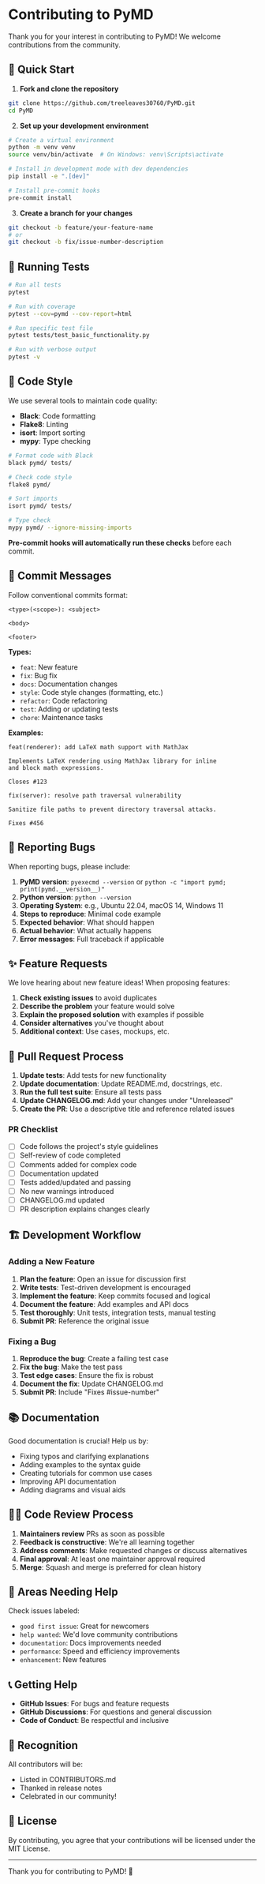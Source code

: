 # Contributing to PyMD

Thank you for your interest in contributing to PyMD! We welcome contributions from the community.

## 🚀 Quick Start

1. **Fork and clone the repository**

```bash
git clone https://github.com/treeleaves30760/PyMD.git
cd PyMD
```

2. **Set up your development environment**

```bash
# Create a virtual environment
python -m venv venv
source venv/bin/activate  # On Windows: venv\Scripts\activate

# Install in development mode with dev dependencies
pip install -e ".[dev]"

# Install pre-commit hooks
pre-commit install
```

3. **Create a branch for your changes**

```bash
git checkout -b feature/your-feature-name
# or
git checkout -b fix/issue-number-description
```

## 🧪 Running Tests

```bash
# Run all tests
pytest

# Run with coverage
pytest --cov=pymd --cov-report=html

# Run specific test file
pytest tests/test_basic_functionality.py

# Run with verbose output
pytest -v
```

## 🎨 Code Style

We use several tools to maintain code quality:

- **Black**: Code formatting
- **Flake8**: Linting
- **isort**: Import sorting
- **mypy**: Type checking

```bash
# Format code with Black
black pymd/ tests/

# Check code style
flake8 pymd/

# Sort imports
isort pymd/ tests/

# Type check
mypy pymd/ --ignore-missing-imports
```

**Pre-commit hooks will automatically run these checks** before each commit.

## 📝 Commit Messages

Follow conventional commits format:

```
<type>(<scope>): <subject>

<body>

<footer>
```

**Types:**
- `feat`: New feature
- `fix`: Bug fix
- `docs`: Documentation changes
- `style`: Code style changes (formatting, etc.)
- `refactor`: Code refactoring
- `test`: Adding or updating tests
- `chore`: Maintenance tasks

**Examples:**
```
feat(renderer): add LaTeX math support with MathJax

Implements LaTeX rendering using MathJax library for inline
and block math expressions.

Closes #123
```

```
fix(server): resolve path traversal vulnerability

Sanitize file paths to prevent directory traversal attacks.

Fixes #456
```

## 🐛 Reporting Bugs

When reporting bugs, please include:

1. **PyMD version**: `pyexecmd --version` or `python -c "import pymd; print(pymd.__version__)"`
2. **Python version**: `python --version`
3. **Operating System**: e.g., Ubuntu 22.04, macOS 14, Windows 11
4. **Steps to reproduce**: Minimal code example
5. **Expected behavior**: What should happen
6. **Actual behavior**: What actually happens
7. **Error messages**: Full traceback if applicable

## ✨ Feature Requests

We love hearing about new feature ideas! When proposing features:

1. **Check existing issues** to avoid duplicates
2. **Describe the problem** your feature would solve
3. **Explain the proposed solution** with examples if possible
4. **Consider alternatives** you've thought about
5. **Additional context**: Use cases, mockups, etc.

## 🔧 Pull Request Process

1. **Update tests**: Add tests for new functionality
2. **Update documentation**: Update README.md, docstrings, etc.
3. **Run the full test suite**: Ensure all tests pass
4. **Update CHANGELOG.md**: Add your changes under "Unreleased"
5. **Create the PR**: Use a descriptive title and reference related issues

### PR Checklist

- [ ] Code follows the project's style guidelines
- [ ] Self-review of code completed
- [ ] Comments added for complex code
- [ ] Documentation updated
- [ ] Tests added/updated and passing
- [ ] No new warnings introduced
- [ ] CHANGELOG.md updated
- [ ] PR description explains changes clearly

## 🏗️ Development Workflow

### Adding a New Feature

1. **Plan the feature**: Open an issue for discussion first
2. **Write tests**: Test-driven development is encouraged
3. **Implement the feature**: Keep commits focused and logical
4. **Document the feature**: Add examples and API docs
5. **Test thoroughly**: Unit tests, integration tests, manual testing
6. **Submit PR**: Reference the original issue

### Fixing a Bug

1. **Reproduce the bug**: Create a failing test case
2. **Fix the bug**: Make the test pass
3. **Test edge cases**: Ensure the fix is robust
4. **Document the fix**: Update CHANGELOG.md
5. **Submit PR**: Include "Fixes #issue-number"

## 📚 Documentation

Good documentation is crucial! Help us by:

- Fixing typos and clarifying explanations
- Adding examples to the syntax guide
- Creating tutorials for common use cases
- Improving API documentation
- Adding diagrams and visual aids

## 🧑‍💻 Code Review Process

1. **Maintainers review** PRs as soon as possible
2. **Feedback is constructive**: We're all learning together
3. **Address comments**: Make requested changes or discuss alternatives
4. **Final approval**: At least one maintainer approval required
5. **Merge**: Squash and merge is preferred for clean history

## 🎯 Areas Needing Help

Check issues labeled:
- `good first issue`: Great for newcomers
- `help wanted`: We'd love community contributions
- `documentation`: Docs improvements needed
- `performance`: Speed and efficiency improvements
- `enhancement`: New features

## 📞 Getting Help

- **GitHub Issues**: For bugs and feature requests
- **GitHub Discussions**: For questions and general discussion
- **Code of Conduct**: Be respectful and inclusive

## 🙏 Recognition

All contributors will be:
- Listed in CONTRIBUTORS.md
- Thanked in release notes
- Celebrated in our community!

## 📄 License

By contributing, you agree that your contributions will be licensed under the MIT License.

---

Thank you for contributing to PyMD! 🎉
